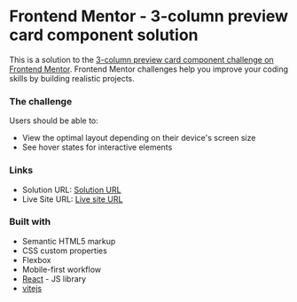 # Frontend Mentor - 3-column preview card component solution

This is a solution to the [3-column preview card component challenge on Frontend Mentor](https://www.frontendmentor.io/challenges/3column-preview-card-component-pH92eAR2-). Frontend Mentor challenges help you improve your coding skills by building realistic projects.

### The challenge

Users should be able to:

- View the optimal layout depending on their device's screen size
- See hover states for interactive elements

### Links

- Solution URL: [Solution URL](https://github.com/VeseMir2k/3-column-preview-card-component)
- Live Site URL: [Live site URL](https://vesemir2k.github.io/3-column-preview-card-component/)

### Built with

- Semantic HTML5 markup
- CSS custom properties
- Flexbox
- Mobile-first workflow
- [React](https://reactjs.org/) - JS library
- [vitejs](https://vitejs.dev/)
